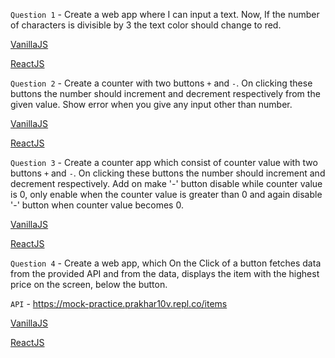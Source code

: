 `Question 1` - Create a web app where I can input a text. Now, If the number of characters is divisible by 3 the text color should change to red.

[VanillaJS](https://replit.com/@aman11s/q1#index.html)

[ReactJS](https://codesandbox.io/s/q1-i163n)

`Question 2` - Create a counter with two buttons `+` and `-`. On clicking these buttons the number should increment and decrement respectively from the given value. Show error when you give any input other than number.

[VanillaJS](https://replit.com/@aman11s/q2#script.js)

[ReactJS](https://codesandbox.io/s/q2-mofxb?file=/src/App.js)

`Question 3` - Create a counter app which consist of counter value with two buttons `+` and `-`. On clicking these buttons the number should increment and decrement respectively. 
Add on make '-' button disable while counter value is 0, only enable when the counter value is greater than 0 and again disable '-' button when counter value becomes 0.

[VanillaJS](https://replit.com/@MahendraChauhan/counter-app#index.html)

[ReactJS](https://codesandbox.io/s/mq03-t6hjx)

`Question 4` - Create a web app, which On the Click of a button fetches data from the provided API and from the data, displays the item with the highest price on the screen, below the button.

`API` - https://mock-practice.prakhar10v.repl.co/items

[VanillaJS](https://replit.com/@aman11s/Extended-Question#index.html)

[ReactJS](https://codesandbox.io/s/prakhar-extended-question-0w5sm?file=/src/App.js)
